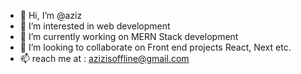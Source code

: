 - 👋 Hi, I’m @aziz
- 👀 I’m interested in web development  
- 🌱 I’m currently working on MERN Stack development
- 💞️ I’m looking to collaborate on Front end projects React, Next etc.
- 📫 reach me at : azizisoffline@gmail.com

<!---
aziz-codes/aziz-codes is a ✨ special ✨ repository because its `README.md` (this file) appears on your GitHub profile.
You can click the Preview link to take a look at your changes.
--->

